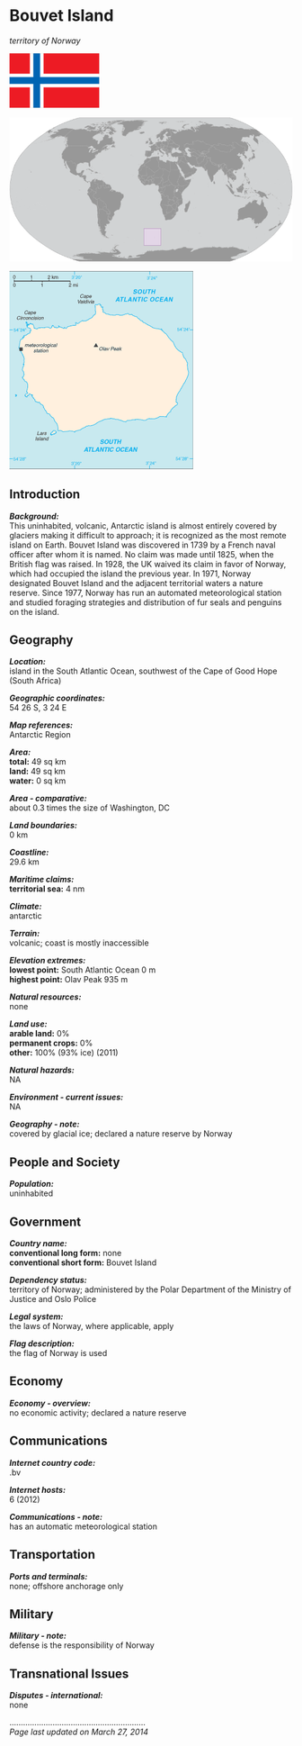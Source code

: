 # Bouvet Island

_territory of Norway_

![Flag of Bouvet Island](../flags.png/bv.png)

![Location of Bouvet Island](../locator-orig.png/bv.png)

![Map of Bouvet Island](../maps-orig.png/bv.png)


## Introduction

**_Background:_**   
This uninhabited, volcanic, Antarctic island is almost entirely covered by glaciers making it difficult to approach; it is recognized as the most remote island on Earth. Bouvet Island was discovered in 1739 by a French naval officer after whom it is named. No claim was made until 1825, when the British flag was raised. In 1928, the UK waived its claim in favor of Norway, which had occupied the island the previous year. In 1971, Norway designated Bouvet Island and the adjacent territorial waters a nature reserve. Since 1977, Norway has run an automated meteorological station and studied foraging strategies and distribution of fur seals and penguins on the island.


## Geography

**_Location:_**   
island in the South Atlantic Ocean, southwest of the Cape of Good Hope (South Africa)

**_Geographic coordinates:_**   
54 26 S, 3 24 E

**_Map references:_**   
Antarctic Region

**_Area:_**   
**total:** 49 sq km   
**land:** 49 sq km   
**water:** 0 sq km

**_Area - comparative:_**   
about 0.3 times the size of Washington, DC

**_Land boundaries:_**   
0 km

**_Coastline:_**   
29.6 km

**_Maritime claims:_**   
**territorial sea:** 4 nm

**_Climate:_**   
antarctic

**_Terrain:_**   
volcanic; coast is mostly inaccessible

**_Elevation extremes:_**   
**lowest point:** South Atlantic Ocean 0 m   
**highest point:** Olav Peak 935 m

**_Natural resources:_**   
none

**_Land use:_**   
**arable land:** 0%   
**permanent crops:** 0%   
**other:** 100% (93% ice) (2011)

**_Natural hazards:_**   
NA

**_Environment - current issues:_**   
NA

**_Geography - note:_**   
covered by glacial ice; declared a nature reserve by Norway


## People and Society

**_Population:_**   
uninhabited


## Government

**_Country name:_**   
**conventional long form:** none   
**conventional short form:** Bouvet Island

**_Dependency status:_**   
territory of Norway; administered by the Polar Department of the Ministry of Justice and Oslo Police

**_Legal system:_**   
the laws of Norway, where applicable, apply

**_Flag description:_**   
the flag of Norway is used


## Economy

**_Economy - overview:_**   
no economic activity; declared a nature reserve


## Communications

**_Internet country code:_**   
.bv

**_Internet hosts:_**   
6 (2012)

**_Communications - note:_**   
has an automatic meteorological station


## Transportation

**_Ports and terminals:_**   
none; offshore anchorage only


## Military

**_Military - note:_**   
defense is the responsibility of Norway


## Transnational Issues

**_Disputes - international:_**   
none


............................................................   
_Page last updated on March 27, 2014_

